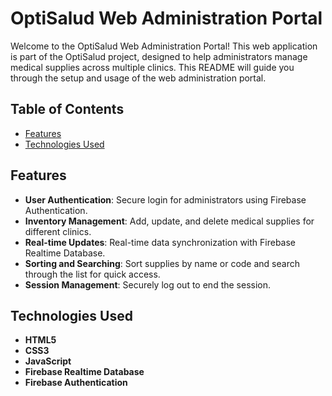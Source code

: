 # OptiSalud Web Administration Portal

Welcome to the OptiSalud Web Administration Portal! This web application is part of the OptiSalud project, designed to help administrators manage medical supplies across multiple clinics. This README will guide you through the setup and usage of the web administration portal.

## Table of Contents
- [Features](#features)
- [Technologies Used](#technologies-used)


## Features

- **User Authentication**: Secure login for administrators using Firebase Authentication.
- **Inventory Management**: Add, update, and delete medical supplies for different clinics.
- **Real-time Updates**: Real-time data synchronization with Firebase Realtime Database.
- **Sorting and Searching**: Sort supplies by name or code and search through the list for quick access.
- **Session Management**: Securely log out to end the session.

## Technologies Used

- **HTML5**
- **CSS3**
- **JavaScript**
- **Firebase Realtime Database**
- **Firebase Authentication**


